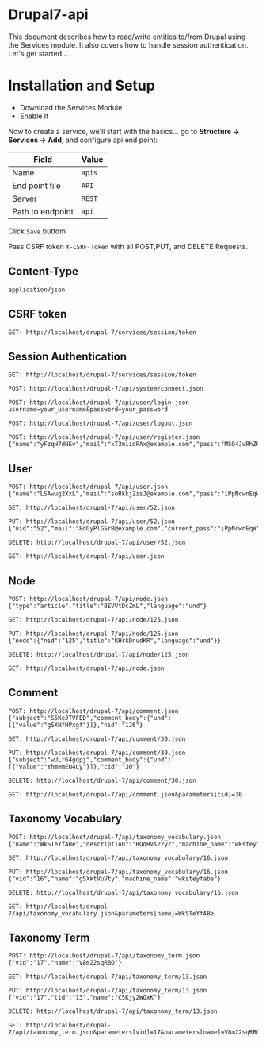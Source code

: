 # Drupal7-api


This document describes how to read/write entities to/from Drupal using the Services module. It also covers how to handle session authentication. Let's get started...

# Installation and Setup

- Download the Services Module
- Enable It

Now to create a service, we'll start with the basics... go to **Structure -> Services -> Add**, and configure api end point:

|        Field        |          Value                |
|----------------|-------------------------------|
|Name|`apis`            |
|End point tile          |`API`            |
|Server          |`REST`|
|Path to endpoint          |`api`|

Click `Save` buttom

Pass CSRF token `X-CSRF-Token` with all POST,PUT, and DELETE Requests.

## Content-Type

`application/json`

## CSRF token

````
GET: http://localhost/drupal-7/services/session/token
````


## Session Authentication

````
GET: http://localhost/drupal-7/services/session/token

POST: http://localhost/drupal-7/api/system/connect.json

POST: http://localhost/drupal-7/api/user/login.json
username=your_username&password=your_password
    
POST: http://localhost/drupal-7/api/user/logout.json

POST: http://localhost/drupal-7/api/user/register.json
{"name":"yFzqH7dNEv","mail":"kT3miidPAx@example.com","pass":"MSQ4JvRhZh","pass2":"MSQ4JvRhZh"}
````


## User

````
POST: http://localhost/drupal-7/api/user.json
{"name":"LSAwug2XxL","mail":"soRkkjZisJ@example.com","pass":"iPpNcwnEqW","pass2":"iPpNcwnEqW"}

GET: http://localhost/drupal-7/api/user/52.json

PUT: http://localhost/drupal-7/api/user/52.json
{"uid":"52","mail":"8dGyPlGSrB@example.com","current_pass":"iPpNcwnEqW"}

DELETE: http://localhost/drupal-7/api/user/52.json

GET: http://localhost/drupal-7/api/user.json
````

## Node

````
POST: http://localhost/drupal-7/api/node.json
{"type":"article","title":"BEVVtDcZmL","language":"und"}

GET: http://localhost/drupal-7/api/node/125.json

PUT: http://localhost/drupal-7/api/node/125.json
{"node":{"nid":"125","title":"KHrkDnudKR","language":"und"}}

DELETE: http://localhost/drupal-7/api/node/125.json

GET: http://localhost/drupal-7/api/node.json
````

## Comment

````
POST: http://localhost/drupal-7/api/comment.json
{"subject":"S5KeJTVFED","comment_body":{"und":[{"value":"gSXNfHPxgf"}]},"nid":"126"}

GET: http://localhost/drupal-7/api/comment/30.json

PUT: http://localhost/drupal-7/api/comment/30.json
{"subject":"wULr64gdpj","comment_body":{"und":[{"value":"YhmemEQ4Cy"}]},"cid":"30"}

DELETE: http://localhost/drupal-7/api/comment/30.json

GET: http://localhost/drupal-7/api/comment.json&parameters[cid]=30
````
## Taxonomy Vocabulary

````
POST: http://localhost/drupal-7/api/taxonomy_vocabulary.json
{"name":"WkSTeYfABe","description":"RQoHVs22yZ","machine_name":"wksteyfabe"}

GET: http://localhost/drupal-7/api/taxonomy_vocabulary/16.json

PUT: http://localhost/drupal-7/api/taxonomy_vocabulary/16.json
{"vid":"16","name":"gSXktVuVty","machine_name":"wksteyfabe"}

DELETE: http://localhost/drupal-7/api/taxonomy_vocabulary/16.json

GET: http://localhost/drupal-7/api/taxonomy_vocabulary.json&parameters[name]=WkSTeYfABe
````

## Taxonomy Term

````
POST: http://localhost/drupal-7/api/taxonomy_term.json
{"vid":"17","name":"V8m22sqRBO"}

GET: http://localhost/drupal-7/api/taxonomy_term/13.json

PUT: http://localhost/drupal-7/api/taxonomy_term/13.json
{"vid":"17","tid":"13","name":"C5Kjy2WOxK"}

DELETE: http://localhost/drupal-7/api/taxonomy_term/13.json

GET: http://localhost/drupal-7/api/taxonomy_term.json&parameters[vid]=17&parameters[name]=V8m22sqRBO
````

